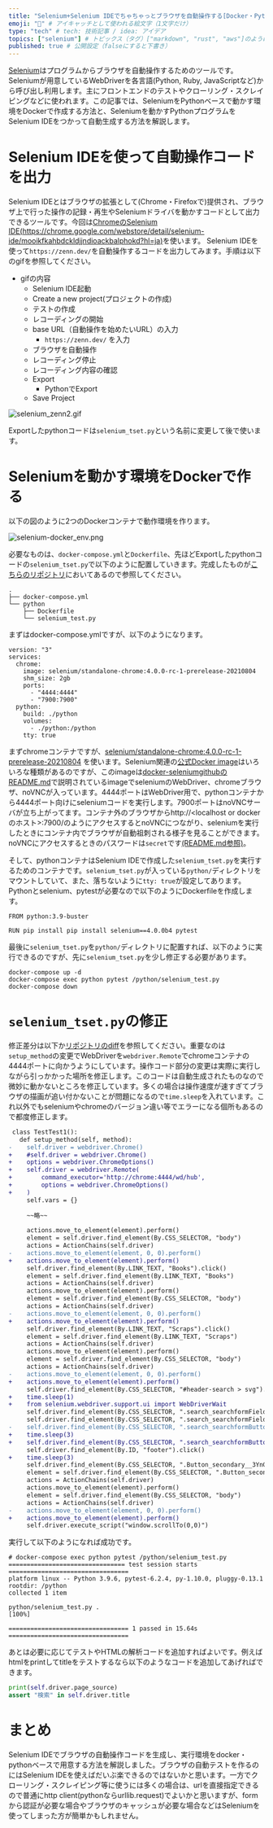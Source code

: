 ```yaml
---
title: "Selenium+Selenium IDEでちゃちゃっとブラウザを自動操作する[Docker・Python]" # 記事のタイトル
emoji: "🐻" # アイキャッチとして使われる絵文字（1文字だけ）
type: "tech" # tech: 技術記事 / idea: アイデア
topics: ["selenium"] # トピックス（タグ）["markdown", "rust", "aws"]のように指定する
published: true # 公開設定（falseにすると下書き）
---
```


[Selenium](https://www.selenium.dev/ja/documentation/)はプログラムからブラウザを自動操作するためのツールです。Seleniumが用意しているWebDriverを各言語(Python, Ruby, JavaScriptなど)から呼び出し利用します。主にフロントエンドのテストやクローリング・スクレイピングなどに使われます。この記事では、SeleniumをPythonベースで動かす環境をDockerで作成する方法と、Seleniumを動かすPythonプログラムをSelenium IDEをつかって自動生成する方法を解説します。

# Selenium IDEを使って自動操作コードを出力
Selenium IDEとはブラウザの拡張として(Chrome・Firefoxで)提供され、ブラウザ上で行った操作の記録・再生やSeleniumドライバを動かすコードとして出力できるツールです。今回は[ChromeのSelenium IDE(https://chrome.google.com/webstore/detail/selenium-ide/mooikfkahbdckldjjndioackbalphokd?hl=ja)](https://chrome.google.com/webstore/detail/selenium-ide/mooikfkahbdckldjjndioackbalphokd?hl=ja)を使います。
Selenium IDEを使って`https://zenn.dev/`を自動操作するコードを出力してみます。手順は以下のgifを参照してください。

- gifの内容
  - Selenium IDE起動
  - Create a new project(プロジェクトの作成)
  - テストの作成
  - レコーディングの開始
  - base URL（自動操作を始めたいURL）の入力
    - `https://zenn.dev/` を入力
  - ブラウザを自動操作
  - レコーディング停止
  - レコーディング内容の確認
  - Export
    - PythonでExport
  - Save Project 

![selenium_zenn2.gif](/images/selenium_zenn2.gif)

Exportしたpythonコードは`selenium_tset.py`という名前に変更して後で使います。


# Seleniumを動かす環境をDockerで作る
以下の図のように2つのDockerコンテナで動作環境を作ります。

![selenium-docker_env.png](/images/selenium-docker_env.png)

必要なものは、`docker-compose.yml`と`Dockerfile`、先ほどExportしたpythonコードの`selenium_tset.py`で以下のように配置していきます。完成したものが[こちらのリポジトリ](https://github.com/k8shiro/selenium-docker-sample_zenn-article)においてあるので参照してください。

```
.
├── docker-compose.yml
└── python
    ├── Dockerfile
    └── selenium_test.py
```

まずはdocker-compose.ymlですが、以下のようになります。

```
version: "3"
services:
  chrome:
    image: selenium/standalone-chrome:4.0.0-rc-1-prerelease-20210804
    shm_size: 2gb
    ports:
      - "4444:4444"
      - "7900:7900"
  python:
    build: ./python
    volumes:
      - ./python:/python
    tty: true
```


まずchromeコンテナですが、[selenium/standalone-chrome:4.0.0-rc-1-prerelease-20210804](https://hub.docker.com/r/selenium/standalone-chrome) を使います。Selenium関連の[公式Docker image](https://hub.docker.com/u/selenium)はいろいろな種類があるのですが、このimageは[docker-seleniumgithubのREADME.md](https://github.com/SeleniumHQ/docker-selenium)で説明されているimageでseleniumのWebDriver、chromeブラウザ、noVNCが入っています。4444ポートはWebDriver用で、pythonコンテナから4444ポート向けにseleniumコードを実行します。7900ポートはnoVNCサーバが立ち上がってます。コンテナ外のブラウザからhttp://<localhost or dockerのホスト>:7900/のようにアクセスするとnoVNCにつながり、seleniumを実行したときにコンテナ内でブラウザが自動祖刺される様子を見ることができます。noVNCにアクセスするときのパスワードは`secret`です[(README.md参照)](https://github.com/SeleniumHQ/docker-selenium#quick-start)。

そして、pythonコンテナはSelenium IDEで作成した`selenium_tset.py`を実行するためのコンテナです。`selenium_tset.py`が入っている`python/`ディレクトリをマウントしていて、また、落ちないように`tty: true`が設定してあります。Pythonとselenium、pytestが必要なので以下のようにDockerfileを作成します。

```
FROM python:3.9-buster

RUN pip install pip install selenium==4.0.0b4 pytest
```

最後に`selenium_tset.py`を`python/`ディレクトリに配置すれば、以下のように実行できるのですが、先に`selenium_tset.py`を少し修正する必要があります。

```
docker-compose up -d
docker-compose exec python pytest /python/selenium_test.py
docker-compose down
```

# `selenium_tset.py`の修正

修正差分は以下か[リポジトリのdiff](https://github.com/k8shiro/selenium-docker-sample_zenn-article/commit/1bb8214518f616ba4b276d847819d78ba96c2bc3?branch=1bb8214518f616ba4b276d847819d78ba96c2bc3&diff=unified)を参照してください。重要なのは`setup_method`の変更でWebDriverを`webdriver.Remote`でchromeコンテナの4444ポートに向かうようにしています。操作コード部分の変更は実際に実行しながら引っかかった場所を修正します。このコードは自動生成されたものなので微妙に動かないところを修正しています。多くの場合は操作速度が速すぎてブラウザの描画が追い付かないことが問題になるので`time.sleep`を入れています。これ以外でもseleniumやchromeのバージョン違い等でエラーになる個所もあるので都度修正します。


```diff python
 class TestTest1():
   def setup_method(self, method):
-    self.driver = webdriver.Chrome()
+    #self.driver = webdriver.Chrome()
+    options = webdriver.ChromeOptions()
+    self.driver = webdriver.Remote(
+        command_executor='http://chrome:4444/wd/hub',
+        options = webdriver.ChromeOptions()
+    )
     self.vars = {}
 
     ~~略~~
 
     actions.move_to_element(element).perform()
     element = self.driver.find_element(By.CSS_SELECTOR, "body")
     actions = ActionChains(self.driver)
-    actions.move_to_element(element, 0, 0).perform()
+    actions.move_to_element(element).perform()
     self.driver.find_element(By.LINK_TEXT, "Books").click()
     element = self.driver.find_element(By.LINK_TEXT, "Books")
     actions = ActionChains(self.driver)
     actions.move_to_element(element).perform()
     element = self.driver.find_element(By.CSS_SELECTOR, "body")
     actions = ActionChains(self.driver)
-    actions.move_to_element(element, 0, 0).perform()
+    actions.move_to_element(element).perform()
     self.driver.find_element(By.LINK_TEXT, "Scraps").click()
     element = self.driver.find_element(By.LINK_TEXT, "Scraps")
     actions = ActionChains(self.driver)
     actions.move_to_element(element).perform()
     element = self.driver.find_element(By.CSS_SELECTOR, "body")
     actions = ActionChains(self.driver)
-    actions.move_to_element(element, 0, 0).perform()
+    actions.move_to_element(element).perform()
     self.driver.find_element(By.CSS_SELECTOR, "#header-search > svg").click()
+    time.sleep(1)
+    from selenium.webdriver.support.ui import WebDriverWait
     self.driver.find_element(By.CSS_SELECTOR, ".search_searchformField__1JsnC").click()
     self.driver.find_element(By.CSS_SELECTOR, ".search_searchformField__1JsnC").send_keys("Docker")
-    self.driver.find_element(By.CSS_SELECTOR, ".search_searchformButton__1hnWU path").click()
+    time.sleep(3)
+    self.driver.find_element(By.CSS_SELECTOR, ".search_searchformButton__1hnWU").click()
     self.driver.find_element(By.ID, "footer").click()
+    time.sleep(3)
     self.driver.find_element(By.CSS_SELECTOR, ".Button_secondary__3YnG6").click()
     element = self.driver.find_element(By.CSS_SELECTOR, ".Button_secondary__3YnG6")
     actions = ActionChains(self.driver)
     actions.move_to_element(element).perform()
     element = self.driver.find_element(By.CSS_SELECTOR, "body")
     actions = ActionChains(self.driver)
-    actions.move_to_element(element, 0, 0).perform()
+    actions.move_to_element(element).perform()
     self.driver.execute_script("window.scrollTo(0,0)")
 ```
 
 実行して以下のようになれば成功です。
 
 ```
 # docker-compose exec python pytest /python/selenium_test.py
================================ test session starts =================================
platform linux -- Python 3.9.6, pytest-6.2.4, py-1.10.0, pluggy-0.13.1
rootdir: /python
collected 1 item                                                                     

python/selenium_test.py .                                                      [100%]

================================= 1 passed in 15.64s =================================
```

あとは必要に応じてテストやHTMLの解析コードを追加すればよいです。例えばhtmlをprintしてtitleをテストするなら以下のようなコードを追加してあげればできます。

```python
print(self.driver.page_source)
assert "検索" in self.driver.title
```

# まとめ
Selenium IDEでブラウザの自動操作コードを生成し、実行環境をdocker・pythonベースで用意する方法を解説しました。ブラウザの自動テストを作るのにはSelenium IDEを使えばだいぶ楽できるのではないかと思います。一方でクローリング・スクレイピング等に使うには多くの場合は、urlを直接指定できるので普通にhttp client(pythonならurllib.request)でよいかと思いますが、formから認証が必要な場合やブラウザのキャッシュが必要な場合などはSeleniumを使ってしまった方が簡単かもしれません。


